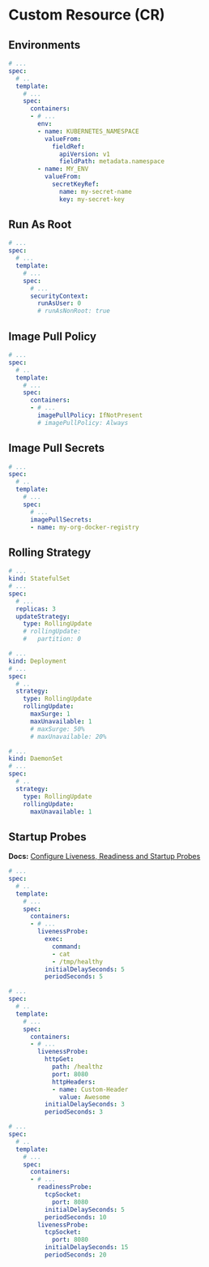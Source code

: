 # Custom Resource (CR)

## Environments

```yaml
# ...
spec:
  # ..
  template:
    # ...
    spec:
      containers:
      - # ...
        env:
        - name: KUBERNETES_NAMESPACE
          valueFrom:
            fieldRef:
              apiVersion: v1
              fieldPath: metadata.namespace
        - name: MY_ENV
          valueFrom:
            secretKeyRef:
              name: my-secret-name
              key: my-secret-key
```

## Run As Root

```yaml
# ...
spec:
  # ...
  template:
    # ...
    spec:
      # ...
      securityContext:
        runAsUser: 0
        # runAsNonRoot: true
```

## Image Pull Policy

```yaml
# ...
spec:
  # ..
  template:
    # ...
    spec:
      containers:
      - # ...
        imagePullPolicy: IfNotPresent
        # imagePullPolicy: Always
```

## Image Pull Secrets

```yaml
# ...
spec:
  # ..
  template:
    # ...
    spec:
      # ...
      imagePullSecrets:
      - name: my-org-docker-registry
```

## Rolling Strategy

```yaml
# ...
kind: StatefulSet
# ...
spec:
  # ...
  replicas: 3
  updateStrategy:
    type: RollingUpdate
    # rollingUpdate:
    #   partition: 0
```

```yaml
# ...
kind: Deployment
# ...
spec:
  # ..
  strategy:
    type: RollingUpdate
    rollingUpdate:
      maxSurge: 1
      maxUnavailable: 1
      # maxSurge: 50%
      # maxUnavailable: 20%
```

```yaml
# ...
kind: DaemonSet
# ...
spec:
  # ..
  strategy:
    type: RollingUpdate
    rollingUpdate:
      maxUnavailable: 1
```

## Startup Probes

**Docs:** [Configure Liveness, Readiness and Startup Probes](https://kubernetes.io/docs/tasks/configure-pod-container/configure-liveness-readiness-startup-probes/)

```yaml
# ...
spec:
  # ..
  template:
    # ...
    spec:
      containers:
      - # ...
        livenessProbe:
          exec:
            command:
            - cat
            - /tmp/healthy
          initialDelaySeconds: 5
          periodSeconds: 5

# ...
spec:
  # ..
  template:
    # ...
    spec:
      containers:
      - # ...
        livenessProbe:
          httpGet:
            path: /healthz
            port: 8080
            httpHeaders:
            - name: Custom-Header
              value: Awesome
          initialDelaySeconds: 3
          periodSeconds: 3

# ...
spec:
  # ..
  template:
    # ...
    spec:
      containers:
      - # ...
        readinessProbe:
          tcpSocket:
            port: 8080
          initialDelaySeconds: 5
          periodSeconds: 10
        livenessProbe:
          tcpSocket:
            port: 8080
          initialDelaySeconds: 15
          periodSeconds: 20
```
